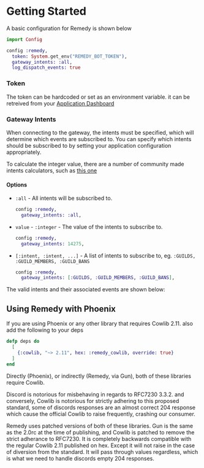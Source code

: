 # Getting Started

A basic configuration for Remedy is shown below

```elixir
import Config

config :remedy,
  token: System.get_env("REMEDY_BOT_TOKEN"),
  gateway_intents: :all,
  log_dispatch_events: true
```

### Token
The token can be hardcoded or set as an environment variable. it can be retreived from your [Application Dashboard](https://discord.com/developers/applications)

### Gateway Intents
When connecting to the gateway, the intents must be specified, which will determine which events are subscribed to. You can specify which intents should be subscribed to by setting your application configuration appropriately.

To calculate the integer value, there are a number of community made intents calculators, such as [this one](https://ziad87.net/intents/)

#### Options

  - `:all` - All intents will be subscribed to.
    ```elixir
    config :remedy,
      gateway_intents: :all,
    ```

  - `value` - `:integer` - The value of the intents to subscribe to.
    ```elixir
    config :remedy,
      gateway_intents: 14275,
      ```


  -  `[:intent, :intent, ...]` - A list of intents to subscribe to, eg. `:GUILDS, :GUILD_MEMBERS, :GUILD_BANS`

      ```elixir
      config :remedy,
        gateway_intents: [:GUILDS, :GUILD_MEMBERS, :GUILD_BANS],
      ```

  The valid intents and their associated events are shown below:


## Using Remedy with Phoenix

If you are using Phoenix or any other library that requires Cowlib 2.11. also add the following to your deps

```elixir
defp deps do
  [
    {:cowlib, "~> 2.11", hex: :remedy_cowlib, override: true}
  ]
end
```

Directly (Phoenix), or indirectly (Remedy, via Gun), both of these libraries require Cowlib.

Discord is notorious for misbehaving in regards to RFC7230 3.3.2. and conversely, Cowlib is notorious for strictly adhering to this proposed standard, some of discords responses are an almost correct 204 response which cause the official Cowlib to raise frequently, crashing our consumer.

Remedy uses patched versions of both of these libraries. Gun is the same as the 2.0rc at the time of publishing, and Cowlib is patched to remove the strict adherance to RFC7230. It is completely backwards compatible with the regular Cowlib 2.11 published on hex. Except it will not raise in the case of diversion from the standard. It will pass through values regardless, which is what we need to handle discords empty 204 responses.

